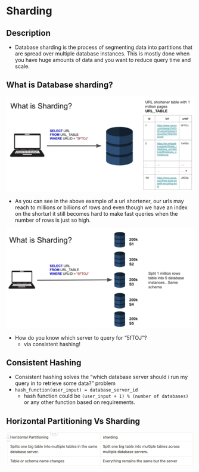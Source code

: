 # Sharding

## Description

- Database sharding is the process of segmenting data into partitions that are spread over multiple database instances. This is mostly done when you have huge amounts of data and you want to reduce query time and scale.

## What is Database sharding?

![Untitled](assets/sharding.png)

- As you can see in the above example of a url shortener, our urls may reach to millions or billions of rows and even though we have an index on the shorturl it still becomes hard to make fast queries when the number of rows is just so high.

![Untitled](assets/sharding-0.png)

- How do you know which server to query for “5fTOJ”?
  - via consistent hashing!

## Consistent Hashing

- Consistent hashing solves the “which database server should i run my query in to retrieve some data?” problem
- `hash_function(user_input) = database_server_id`
  - hash function could be `(user_input + 1) % (number of databases)` or any other function based on requirements.

## Horizontal Partitioning Vs Sharding

![Untitled](assets/hp-vs-sharding.png)
